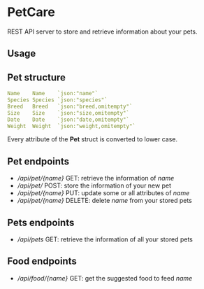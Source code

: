 # PetCare

REST API server to store and retrieve information about your pets.

## Usage

## Pet structure
  ```yaml
  Name    Name    `json:"name"`
  Species Species `json:"species"`
  Breed   Breed   `json:"breed,omitempty"`
  Size    Size    `json:"size,omitempty"`
  Date    Date    `json:"date,omitempty"`
  Weight  Weight  `json:"weight,omitempty"`
   ```
 Every attribute of the __Pet__ struct is converted to lower case.


## Pet endpoints
- _/api/pet/{name}_ GET: retrieve the information of _name_
- _/api/pet/_ POST: store the information of your new pet
- _/api/pet/{name}_ PUT: update some or all attributes of _name_
- _/api/pet/{name}_ DELETE: delete _name_ from your stored pets

## Pets endpoints
- _/api/pets_ GET: retrieve the information of all your stored pets

## Food endpoints
- _/api/food/{name}_ GET: get the suggested food to feed _name_
